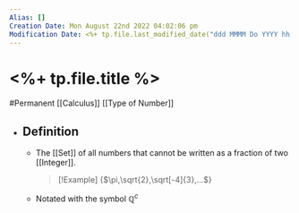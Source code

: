 ```yaml
---
Alias: []
Creation Date: Mon August 22nd 2022 04:02:06 pm 
Modification Date: <%+ tp.file.last_modified_date("ddd MMMM Do YYYY hh:mm:ss a") %>
---
```

# <%+ tp.file.title %>
#Permanent [[Calculus]] [[Type of Number]]

- ## Definition
	- The [[Set]] of all numbers that cannot be written as a fraction of two [[Integer]].
	  > [!Example]
	  > {$\pi,\sqrt{2},\sqrt[-4]{3},...$}
	- Notated with the symbol ℚ$^c$